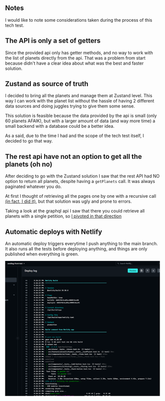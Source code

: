 ## Notes

I would like to note some considerations taken during the process of this tech test.

## The API is only a set of getters

Since the provided api only has getter methods, and no way to work with the list of planets directly from the api. That was a problem from start because didn't have a clear idea about what was the best and faster solution.

## Zustand as source of truth

I decided to bring all the planets and manage them at Zustand level.  This way I can work with the planet list without the hassle of having 2 different data sources and doing juggles trying to give them some sense.

This solution is feasible because the data provided by the api is small (only 60 planets AFAIK), but with a larger amount of data (and way more time) a small backend with a database could be a better idea.

As a said, due to the time I had and the scope of the tech test itself, I decided to go that way.

## The rest api have not an option to get all the planets (oh no)

After deciding to go with the Zustand solution I saw that the rest API had NO option to return all planets, despite having a `getPlanets` call. It was always paginated whatever you do.

At first I thought of retrieving all the pages one by one with a recursive call [(in fact, I did it)](https://github.com/usersaurus/seedtag-tech-test/commit/3e099898a1f3254ef63e4744a6e337f8e3b70b91#diff-60e79904f1b7c808f99a0ace813aaaa4509d813c85c0bc927d3294c000bbeb6f), but that solution was ugly and prone to errors.

Taking a look at the graphql api I saw that there you could retrieve all planets with a single petition, so [I pivoted in that direction](https://github.com/usersaurus/seedtag-tech-test/commit/ff17f347a5144d68eb1bb60f19a1eaaa3ed37dd3)

## Automatic deploys with Netlify

An automatic deploy triggers everytime I push anything to the main branch. It also runs all the tests before deploying anything, and things are only published when everything is green.

![alt text](image-4.png)

